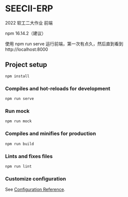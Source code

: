 # SEECII-ERP

2022 软工二大作业 前端

npm 16.14.2（建议）

使用 npm run serve 运行前端，第一次有点久，然后直到看到http://localhost:8000

## Project setup

```
npm install
```

### Compiles and hot-reloads for development

```
npm run serve
```

### Run mock

```
npm run mock
```

### Compiles and minifies for production

```
npm run build
```

### Lints and fixes files

```
npm run lint
```

### Customize configuration

See [Configuration Reference](https://cli.vuejs.org/config/).
